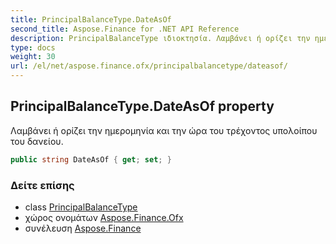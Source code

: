 ```yaml
---
title: PrincipalBalanceType.DateAsOf
second_title: Aspose.Finance for .NET API Reference
description: PrincipalBalanceType ιδιοκτησία. Λαμβάνει ή ορίζει την ημερομηνία και την ώρα του τρέχοντος υπολοίπου του δανείου.
type: docs
weight: 30
url: /el/net/aspose.finance.ofx/principalbalancetype/dateasof/
---
```

## PrincipalBalanceType.DateAsOf property

Λαμβάνει ή ορίζει την ημερομηνία και την ώρα του τρέχοντος υπολοίπου του δανείου.

```csharp
public string DateAsOf { get; set; }
```

### Δείτε επίσης

* class [PrincipalBalanceType](../)
* χώρος ονομάτων [Aspose.Finance.Ofx](../../principalbalancetype/)
* συνέλευση [Aspose.Finance](../../../)


